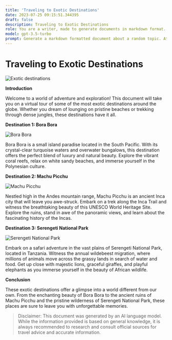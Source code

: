 ```yaml
---
title: 'Traveling to Exotic Destinations'
date: 2023-07-25 09:15:51.344395
draft: false
description: Traveling to Exotic Destinations
role: You are a writer, made to generate documents in markdown format. It is very important that all of the documents you generate are in valid markdown format.
model: gpt-3.5-turbo
prompt: Generate a markdown formatted document about a random topic. At the bottom, include a disclaimer explaining that the document was generated by you. The first line of the document should be the title. Make sure that the entire document is in proper markdown format, using a mix of various tags to make the document visually appealing.
---
```


# Traveling to Exotic Destinations

![Exotic destinations](https://example.com/images/exotic_destinations.jpg)

**Introduction**

Welcome to a world of adventure and exploration! This document will take you on a virtual tour of some of the most exotic destinations around the globe. Whether you dream of lounging on pristine beaches or trekking through dense jungles, these destinations have it all.

**Destination 1: Bora Bora**

![Bora Bora](https://example.com/images/bora_bora.jpg)

Bora Bora is a small island paradise located in the South Pacific. With its crystal-clear turquoise waters and overwater bungalows, this destination offers the perfect blend of luxury and natural beauty. Explore the vibrant coral reefs, relax on white sandy beaches, and immerse yourself in the Polynesian culture.

**Destination 2: Machu Picchu**

![Machu Picchu](https://example.com/images/machu_picchu.jpg)

Nestled high in the Andes mountain range, Machu Picchu is an ancient Inca city that will leave you awe-struck. Embark on a trek along the Inca Trail and witness the breathtaking beauty of this UNESCO World Heritage Site. Explore the ruins, stand in awe of the panoramic views, and learn about the fascinating history of the Incas.

**Destination 3: Serengeti National Park**

![Serengeti National Park](https://example.com/images/serengeti.jpg)

Embark on a safari adventure in the vast plains of Serengeti National Park, located in Tanzania. Witness the annual wildebeest migration, where millions of animals move across the grassy lands in search of water and food. Get up close with majestic lions, graceful giraffes, and playful elephants as you immerse yourself in the beauty of African wildlife.

**Conclusion**

These exotic destinations offer a glimpse into a world different from our own. From the enchanting beauty of Bora Bora to the ancient ruins of Machu Picchu and the pristine wilderness of Serengeti National Park, these places are sure to leave you with unforgettable memories.

> Disclaimer: This document was generated by an AI language model. While the information provided is based on general knowledge, it is always recommended to research and consult official sources for travel advice and accurate information.